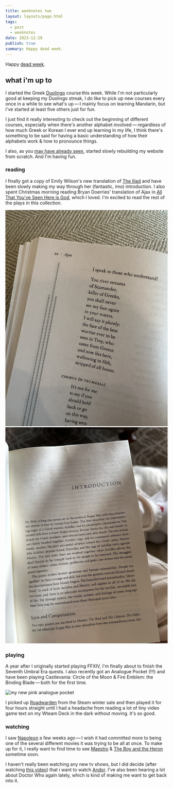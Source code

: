 ```yaml
---
title: weeknotes two
layout: layouts/page.html
tags:
  - post
  - weeknotes
date: 2023-12-29
publish: true
summary: Happy dead week.
---
```

Happy [dead week](https://www.theatlantic.com/family/archive/2021/12/christmas-new-years-dead-week-romjul/621098/). 
## what i'm up to
I started the Greek [Duolingo](https://www.duolingo.com/profile/jilliangmeehan) course this week. While I'm not particularly good at keeping my Duolingo streak, I *do* like to pick up new courses every once in a while to see what's up — I mainly focus on learning Mandarin, but I've started at least five others just for fun. 

I just find it really interesting to check out the beginning of different courses, especially when there's another alphabet involved — regardless of how much Greek or Korean I ever end up learning in my life, I think there's something to be said for having a basic understanding of how their alphabets work & how to pronounce things. 

I also, as you [may have already seen](https://jillian.garden/122623), started slowly rebuilding my website from scratch. And I'm having fun.
### reading
I finally got a copy of Emily Wilson's new translation of [The Iliad](https://bookshop.org/p/books/the-iliad-homer/17147944?ean=9781324001805) and have been slowly making my way through her (fantastic, imo) introduction. I also spent Christmas morning reading Bryan Doerries' translation of Ajax in [All That You've Seen Here is God](https://bookshop.org/p/books/all-that-you-ve-seen-here-is-god-new-versions-of-four-greek-tragedies-sophocles-ajax-philoctetes-women-of-trachis-aeschylus-prometheus-bound-sophocles/9802252?ean=9780307949738), which I loved. I'm excited to read the rest of the plays in this collection.

![this is still one of my favorite lines in ajax](./photos/_29-ajax.jpg)
![emily wilson's introduction to the iliad](./photos/_29-iliad.jpg)
### playing
A year after I originally started playing FFXIV, I'm finally about to finish the Seventh Umbral Era quests. I also recently got an Analogue Pocket (!!!) and have been playing Castlevania: Circle of the Moon & Fire Emblem: the Binding Blade — both for the first time.

![my new pink analogue pocket](./photos/_29-pocket.jpg)

I picked up [Roadwarden](https://store.steampowered.com/app/1155970/Roadwarden/) from the Steam winter sale and then played it for four hours straight until I had a headache from reading a lot of tiny video game text on my Wteam Deck in the dark without moving. it's so good.
### watching
I saw [Napoleon](https://www.imdb.com/title/tt13287846/) a few weeks ago — I wish it had committed more to being one of the several different movies it was trying to be all at once. To make up for it, I really want to find time to see [Maestro](https://www.imdb.com/title/tt5535276/) & [The Boy and the Heron](https://www.imdb.com/title/tt6587046/) sometime soon.

I haven't really been watching any new tv shows, but I did decide (after watching [this video](https://www.youtube.com/watch?v=J-piNPoWoYc&pp=ygULZHJldyBnb29kZW4%3D)) that i want to watch [Andor](https://www.imdb.com/title/tt9253284/). I've also been hearing a lot about Doctor Who again lately, which is kind of making me want to get back into it. 